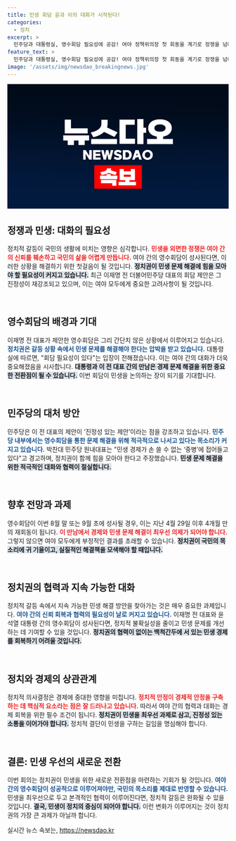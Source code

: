 ```yaml
---
title: 민생 회담 윤과 이의 대화가 시작된다!
categories:
  - 정치
excerpt: >
  민주당과 대통령실, 영수회담 필요성에 공감! 여야 정책위의장 첫 회동을 계기로 정쟁을 넘어 민생 문제 해결에 나설 수 있을까? 이재명 전 대표의 진정성 있는 제안이 주목받고 있다.
feature_text: >
  민주당과 대통령실, 영수회담 필요성에 공감! 여야 정책위의장 첫 회동을 계기로 정쟁을 넘어 민생 문제 해결에 나설 수 있을까? 이재명 전 대표의 진정성 있는 제안이 주목받고 있다.
image: '/assets/img/newsdao_breakingnews.jpg'
---
```


<p><img src="/assets/img/newsdao_breakingnews.jpg" alt="flaretime 속보" /></p>



<h2 data-ke-size="size26">정쟁과 민생: 대화의 필요성</h2>

<p data-ke-size="size16">정치적 갈등이 국민의 생활에 미치는 영향은 심각합니다. <b><span style="color: #ee2323;">민생을 외면한 정쟁은 여야 간의 신뢰를 훼손하고 국민의 삶을 어렵게 만듭니다.</span></b> 여야 간의 영수회담이 성사된다면, 이러한 상황을 해결하기 위한 첫걸음이 될 것입니다. <b><span style="background-color: #21538527;">정치권이 민생 문제 해결에 힘을 모아야 할 필요성이 커지고 있습니다.</span></b> 최근 이재명 전 더불어민주당 대표의 회담 제안은 그 진정성이 재강조되고 있으며, 이는 여야 모두에게 중요한 고려사항이 될 것입니다.</p>

<p data-ke-size="size16">&nbsp;</p>

<h2 data-ke-size="size26">영수회담의 배경과 기대</h2>

<p data-ke-size="size16">이재명 전 대표가 제안한 영수회담은 그리 간단치 않은 상황에서 이루어지고 있습니다. <b><span style="color: #1a5490;">정치권은 갈등 상황 속에서 민생 문제를 해결해야 한다는 압박을 받고 있습니다.</span></b> 대통령실에 따르면, "회담 필요성이 있다"는 입장이 전해졌습니다. 이는 여야 간의 대화가 더욱 중요해졌음을 시사합니다. <b><span style="background-color: #21538527;">대통령과 이 전 대표 간의 만남은 경제 문제 해결을 위한 중요한 전환점이 될 수 있습니다.</span></b> 이번 회담이 민생을 논의하는 장이 되기를 기대합니다.</p>

<p data-ke-size="size16">&nbsp;</p>

<h2 data-ke-size="size26">민주당의 대처 방안</h2>

<p data-ke-size="size16">민주당은 이 전 대표의 제안이 ‘진정성 있는 제안’이라는 점을 강조하고 있습니다. <b><span style="color: #1a5490;">민주당 내부에서는 영수회담을 통한 문제 해결을 위해 적극적으로 나서고 있다는 목소리가 커지고 있습니다.</span></b> 박찬대 민주당 원내대표는 "민생 경제가 손 쓸 수 없는 ‘중병’에 접어들고 있다"고 경고하며, 정치권이 함께 힘을 모아야 한다고 주장했습니다. <b><span style="background-color: #21538527;">민생 문제 해결을 위한 적극적인 대화와 협력이 절실합니다.</span></b></p>

<p data-ke-size="size16">&nbsp;</p>

<h2 data-ke-size="size26">향후 전망과 과제</h2>

<p data-ke-size="size16">영수회담이 이번 8월 말 또는 9월 초에 성사될 경우, 이는 지난 4월 29일 이후 4개월 만의 재회동이 됩니다. <b><span style="color: #ee2323;">이 만남에서 경제와 민생 문제 해결이 최우선 의제가 되어야 합니다.</span></b> 그렇지 않으면 여야 모두에게 부정적인 결과를 초래할 수 있습니다. <b><span style="background-color: #21538527;">정치권이 국민의 목소리에 귀 기울이고, 실질적인 해결책을 모색해야 할 때입니다.</span></b></p>

<p data-ke-size="size16">&nbsp;</p>

<h2 data-ke-size="size26">정치권의 협력과 지속 가능한 대화</h2>

<p data-ke-size="size16">정치적 갈등 속에서 지속 가능한 민생 해결 방안을 찾아가는 것은 매우 중요한 과제입니다. <b><span style="color: #1a5490;">여야 간의 신뢰 회복과 협력의 필요성이 날로 커지고 있습니다.</span></b> 이재명 전 대표와 윤석열 대통령 간의 영수회담이 성사된다면, 정치적 불확실성을 줄이고 민생 문제를 개선하는 데 기여할 수 있을 것입니다. <b><span style="background-color: #21538527;">정치권의 협력이 없이는 백척간두에 서 있는 민생 경제를 회복하기 어려울 것입니다.</span></b></p>

<p data-ke-size="size16">&nbsp;</p>

<h2 data-ke-size="size26">정치와 경제의 상관관계</h2>

<p data-ke-size="size16">정치적 의사결정은 경제에 중대한 영향을 미칩니다. <b><span style="color: #ee2323;">정치적 안정이 경제적 안정을 구축하는 데 핵심적 요소라는 점은 잘 드러나고 있습니다.</span></b> 따라서 여야 간의 협력과 대화는 경제 회복을 위한 필수 조건이 됩니다. <b><span style="background-color: #21538527;">정치권이 민생을 최우선 과제로 삼고, 진정성 있는 소통을 이어가야 합니다.</span></b> 정치적 결단이 민생을 구하는 길임을 명심해야 합니다.</p>

<p data-ke-size="size16">&nbsp;</p>

<h2 data-ke-size="size26">결론: 민생 우선의 새로운 전환</h2>

<p data-ke-size="size16">이번 회의는 정치권이 민생을 위한 새로운 전환점을 마련하는 기회가 될 것입니다. <b><span style="color: #1a5490;">여야 간의 영수회담이 성공적으로 이루어져야만, 국민의 목소리를 제대로 반영할 수 있습니다.</span></b> 민생을 최우선으로 두고 본격적인 협력이 이루어진다면, 정치적 갈등은 완화될 수 있을 것입니다. <b><span style="background-color: #21538527;">결국, 민생이 정치의 중심이 되어야 합니다.</span></b> 이런 변화가 이루어지는 것이 정치권의 가장 큰 과제가 아닐까 합니다.</p>


실시간 뉴스 속보는, <a href="https://newsdao.kr" rel="dofollow">https://newsdao.kr</a>


